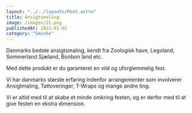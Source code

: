 ```yaml
---
layout: "../../layouts/Post.astro"
title: Ansigtsmaling
image: /images/21.png
publishedAt: 2023-01-02
category: "Sminke"
---
```


Danmarks bedste ansigtsmaling, kendt fra Zoologisk have, Legoland, Sommerland Sjæland, Bonbon land etc.

Med dette produkt er du garanteret en vild og uforglemmelig fest.

Vi har danmarks største erfaring indenfor arrangementer som involverer Ansigtmaling, Tattoveringer, T-Wraps og mange andre ting.

Vi er altid med til at skabe et minde omkring festen, og er derfor med til at give festen en ekstra dimension.
